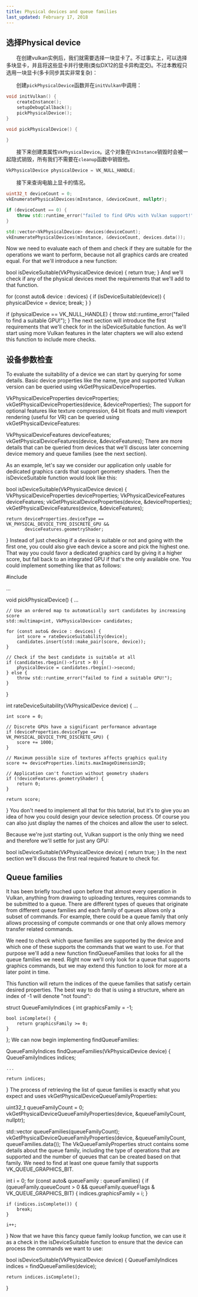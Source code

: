 ```yaml
---
title: Physical devices and queue families
last_updated: February 17, 2018
---
```


## 选择Physical device

&#160; &#160; &#160; &#160;在创建vulkan实例后，我们就需要选择一块显卡了。不过事实上，可以选择多块显卡，并且将这些显卡并行使用(类似DX12的显卡异构混交)。不过本教程只选用一块显卡(多卡同步其实非常复杂)：

&#160; &#160; &#160; &#160;创建`pickPhysicalDevice`函数并在`initVulkan`中调用：

```c++
void initVulkan() {
    createInstance();
    setupDebugCallback();
    pickPhysicalDevice();
}

void pickPhysicalDevice() {

}
```

&#160; &#160; &#160; &#160;接下来创建类属性`VkPhysicalDevice`。这个对象在`VkInstance`销毁时会被一起隐式销毁，所有我们不需要在`cleanup`函数中销毁他。

```c++
VkPhysicalDevice physicalDevice = VK_NULL_HANDLE;
```
&#160; &#160; &#160; &#160;接下来查询电脑上显卡的情况。

```c++
uint32_t deviceCount = 0;
vkEnumeratePhysicalDevices(mInstance, &deviceCount, nullptr);

if (deviceCount == 0) {
    throw std::runtime_error("failed to find GPUs with Vulkan support!");
}

std::vector<VkPhysicalDevice> devices(deviceCount);
vkEnumeratePhysicalDevices(mInstance, &deviceCount, devices.data());
```

Now we need to evaluate each of them and check if they are suitable for the operations we want to perform, because not all graphics cards are created equal. For that we'll introduce a new function:

bool isDeviceSuitable(VkPhysicalDevice device) {
    return true;
}
And we'll check if any of the physical devices meet the requirements that we'll add to that function.

for (const auto& device : devices) {
    if (isDeviceSuitable(device)) {
        physicalDevice = device;
        break;
    }
}

if (physicalDevice == VK_NULL_HANDLE) {
    throw std::runtime_error("failed to find a suitable GPU!");
}
The next section will introduce the first requirements that we'll check for in the isDeviceSuitable function. As we'll start using more Vulkan features in the later chapters we will also extend this function to include more checks.

## 设备参数检查

To evaluate the suitability of a device we can start by querying for some details. Basic device properties like the name, type and supported Vulkan version can be queried using vkGetPhysicalDeviceProperties.

VkPhysicalDeviceProperties deviceProperties;
vkGetPhysicalDeviceProperties(device, &deviceProperties);
The support for optional features like texture compression, 64 bit floats and multi viewport rendering (useful for VR) can be queried using vkGetPhysicalDeviceFeatures:

VkPhysicalDeviceFeatures deviceFeatures;
vkGetPhysicalDeviceFeatures(device, &deviceFeatures);
There are more details that can be queried from devices that we'll discuss later concerning device memory and queue families (see the next section).

As an example, let's say we consider our application only usable for dedicated graphics cards that support geometry shaders. Then the isDeviceSuitable function would look like this:

bool isDeviceSuitable(VkPhysicalDevice device) {
    VkPhysicalDeviceProperties deviceProperties;
    VkPhysicalDeviceFeatures deviceFeatures;
    vkGetPhysicalDeviceProperties(device, &deviceProperties);
    vkGetPhysicalDeviceFeatures(device, &deviceFeatures);

    return deviceProperties.deviceType == VK_PHYSICAL_DEVICE_TYPE_DISCRETE_GPU &&
           deviceFeatures.geometryShader;
}
Instead of just checking if a device is suitable or not and going with the first one, you could also give each device a score and pick the highest one. That way you could favor a dedicated graphics card by giving it a higher score, but fall back to an integrated GPU if that's the only available one. You could implement something like that as follows:

#include <map>

...

void pickPhysicalDevice() {
    ...

    // Use an ordered map to automatically sort candidates by increasing score
    std::multimap<int, VkPhysicalDevice> candidates;

    for (const auto& device : devices) {
        int score = rateDeviceSuitability(device);
        candidates.insert(std::make_pair(score, device));
    }

    // Check if the best candidate is suitable at all
    if (candidates.rbegin()->first > 0) {
        physicalDevice = candidates.rbegin()->second;
    } else {
        throw std::runtime_error("failed to find a suitable GPU!");
    }
}

int rateDeviceSuitability(VkPhysicalDevice device) {
    ...

    int score = 0;

    // Discrete GPUs have a significant performance advantage
    if (deviceProperties.deviceType == VK_PHYSICAL_DEVICE_TYPE_DISCRETE_GPU) {
        score += 1000;
    }

    // Maximum possible size of textures affects graphics quality
    score += deviceProperties.limits.maxImageDimension2D;

    // Application can't function without geometry shaders
    if (!deviceFeatures.geometryShader) {
        return 0;
    }

    return score;
}
You don't need to implement all that for this tutorial, but it's to give you an idea of how you could design your device selection process. Of course you can also just display the names of the choices and allow the user to select.

Because we're just starting out, Vulkan support is the only thing we need and therefore we'll settle for just any GPU:

bool isDeviceSuitable(VkPhysicalDevice device) {
    return true;
}
In the next section we'll discuss the first real required feature to check for.

## Queue families
It has been briefly touched upon before that almost every operation in Vulkan, anything from drawing to uploading textures, requires commands to be submitted to a queue. There are different types of queues that originate from different queue families and each family of queues allows only a subset of commands. For example, there could be a queue family that only allows processing of compute commands or one that only allows memory transfer related commands.

We need to check which queue families are supported by the device and which one of these supports the commands that we want to use. For that purpose we'll add a new function findQueueFamilies that looks for all the queue families we need. Right now we'll only look for a queue that supports graphics commands, but we may extend this function to look for more at a later point in time.

This function will return the indices of the queue families that satisfy certain desired properties. The best way to do that is using a structure, where an index of -1 will denote "not found":

struct QueueFamilyIndices {
    int graphicsFamily = -1;

    bool isComplete() {
        return graphicsFamily >= 0;
    }
};
We can now begin implementing findQueueFamilies:

QueueFamilyIndices findQueueFamilies(VkPhysicalDevice device) {
    QueueFamilyIndices indices;

    ...

    return indices;
}
The process of retrieving the list of queue families is exactly what you expect and uses vkGetPhysicalDeviceQueueFamilyProperties:

uint32_t queueFamilyCount = 0;
vkGetPhysicalDeviceQueueFamilyProperties(device, &queueFamilyCount, nullptr);

std::vector<VkQueueFamilyProperties> queueFamilies(queueFamilyCount);
vkGetPhysicalDeviceQueueFamilyProperties(device, &queueFamilyCount, queueFamilies.data());
The VkQueueFamilyProperties struct contains some details about the queue family, including the type of operations that are supported and the number of queues that can be created based on that family. We need to find at least one queue family that supports VK_QUEUE_GRAPHICS_BIT.

int i = 0;
for (const auto& queueFamily : queueFamilies) {
    if (queueFamily.queueCount > 0 && queueFamily.queueFlags & VK_QUEUE_GRAPHICS_BIT) {
        indices.graphicsFamily = i;
    }

    if (indices.isComplete()) {
        break;
    }

    i++;
}
Now that we have this fancy queue family lookup function, we can use it as a check in the isDeviceSuitable function to ensure that the device can process the commands we want to use:

bool isDeviceSuitable(VkPhysicalDevice device) {
    QueueFamilyIndices indices = findQueueFamilies(device);

    return indices.isComplete();
}
